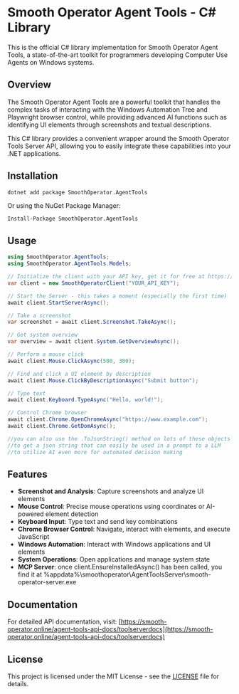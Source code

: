 # Smooth Operator Agent Tools - C# Library

This is the official C# library implementation for Smooth Operator Agent Tools, a state-of-the-art toolkit for programmers developing Computer Use Agents on Windows systems.

## Overview

The Smooth Operator Agent Tools are a powerful toolkit that handles the complex tasks of interacting with the Windows Automation Tree and Playwright browser control, while providing advanced AI functions such as identifying UI elements through screenshots and textual descriptions.

This C# library provides a convenient wrapper around the Smooth Operator Tools Server API, allowing you to easily integrate these capabilities into your .NET applications.

## Installation

```bash
dotnet add package SmoothOperator.AgentTools
```

Or using the NuGet Package Manager:

```
Install-Package SmoothOperator.AgentTools
```

## Usage

```csharp
using SmoothOperator.AgentTools;
using SmoothOperator.AgentTools.Models;

// Initialize the client with your API key, get it for free at https://screengrasp.com/api.html
var client = new SmoothOperatorClient("YOUR_API_KEY");

// Start the Server - this takes a moment (especially the first time)
await client.StartServerAsync();

// Take a screenshot
var screenshot = await client.Screenshot.TakeAsync();

// Get system overview
var overview = await client.System.GetOverviewAsync();

// Perform a mouse click
await client.Mouse.ClickAsync(500, 300);

// Find and click a UI element by description
await client.Mouse.ClickByDescriptionAsync("Submit button");

// Type text
await client.Keyboard.TypeAsync("Hello, world!");

// Control Chrome browser
await client.Chrome.OpenChromeAsync("https://www.example.com");
await client.Chrome.GetDomAsync();

//you can also use the .ToJsonString() method on lots of these objects
//to get a json string that can easily be used in a prompt to a LLM
//to utilize AI even more for automated decision making
```

## Features

- **Screenshot and Analysis**: Capture screenshots and analyze UI elements
- **Mouse Control**: Precise mouse operations using coordinates or AI-powered element detection
- **Keyboard Input**: Type text and send key combinations
- **Chrome Browser Control**: Navigate, interact with elements, and execute JavaScript
- **Windows Automation**: Interact with Windows applications and UI elements
- **System Operations**: Open applications and manage system state
- **MCP Server**: once client.EnsureInstalledAsync() has been called, you find it at %appdata%\smoothoperator\AgentToolsServer\smooth-operator-server.exe

## Documentation

For detailed API documentation, visit:
[https://smooth-operator.online/agent-tools-api-docs/toolserverdocs](https://smooth-operator.online/agent-tools-api-docs/toolserverdocs)

## License

This project is licensed under the MIT License - see the [LICENSE](LICENSE) file for details.
